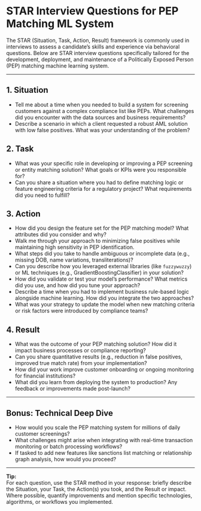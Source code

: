 # STAR Interview Questions for PEP Matching ML System

The STAR (Situation, Task, Action, Result) framework is commonly used in interviews to assess a candidate’s skills and experience via behavioral questions. Below are STAR interview questions specifically tailored for the development, deployment, and maintenance of a Politically Exposed Person (PEP) matching machine learning system.

---

## 1. **Situation**
- Tell me about a time when you needed to build a system for screening customers against a complex compliance list like PEPs. What challenges did you encounter with the data sources and business requirements?
- Describe a scenario in which a client requested a robust AML solution with low false positives. What was your understanding of the problem?

## 2. **Task**
- What was your specific role in developing or improving a PEP screening or entity matching solution? What goals or KPIs were you responsible for?
- Can you share a situation where you had to define matching logic or feature engineering criteria for a regulatory project? What requirements did you need to fulfill?

## 3. **Action**
- How did you design the feature set for the PEP matching model? What attributes did you consider and why?
- Walk me through your approach to minimizing false positives while maintaining high sensitivity in PEP identification.
- What steps did you take to handle ambiguous or incomplete data (e.g., missing DOB, name variations, transliterations)?
- Can you describe how you leveraged external libraries (like `fuzzywuzzy`) or ML techniques (e.g., GradientBoostingClassifier) in your solution?
- How did you validate or test your model’s performance? What metrics did you use, and how did you tune your approach?
- Describe a time when you had to implement business rule-based logic alongside machine learning. How did you integrate the two approaches?
- What was your strategy to update the model when new matching criteria or risk factors were introduced by compliance teams?

## 4. **Result**
- What was the outcome of your PEP matching solution? How did it impact business processes or compliance reporting?
- Can you share quantitative results (e.g., reduction in false positives, improved true match rate) from your implementation?
- How did your work improve customer onboarding or ongoing monitoring for financial institutions?
- What did you learn from deploying the system to production? Any feedback or improvements made post-launch?

---

## **Bonus: Technical Deep Dive**

- How would you scale the PEP matching system for millions of daily customer screenings?
- What challenges might arise when integrating with real-time transaction monitoring or batch processing workflows?
- If tasked to add new features like sanctions list matching or relationship graph analysis, how would you proceed?

---

**Tip:**  
For each question, use the STAR method in your response: briefly describe the Situation, your Task, the Action(s) you took, and the Result or impact. Where possible, quantify improvements and mention specific technologies, algorithms, or workflows you implemented.
